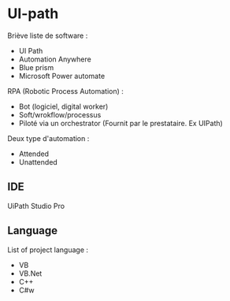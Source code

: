# UI-path
Briève liste de software :

 - UI Path
 - Automation Anywhere
 - Blue prism
 - Microsoft Power automate

RPA (Robotic Process Automation) : 

 - Bot (logiciel, digital worker)
 - Soft/wrokflow/processus
- Piloté via un orchestrator 
(Fournit par le prestataire. Ex UIPath)

Deux type d'automation :

 - Attended 
 - Unattended

IDE
---

UiPath Studio Pro

Language
--------

List of project language :

 - VB
 - VB.Net
 - C++
 - C#w

